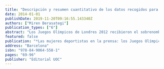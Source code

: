 ```yaml
---
title: "Descripción y resumen cuantitativo de los datos recogidos para el análisis"
date: 2014-01-01
publishDate: 2019-11-20T09:16:55.143340Z
authors: ["Miren Berasategi"]
publication_types: ["6"]
abstract: "Los Juegos Olímpicos de Londres 2012 recibieron el sobrenombre de ``los juegos de las mujeres'': compitieron 4.676 (el 46% de los atletas), en todos los deportes y todas las delegaciones tuvieron una representante femenina. Pero esta paridad de participación entre hombres y mujeres, ¿se reflejó en la cobertura informativa que la prensa hizo de dicho evento? ¿Cuáles fueron los valores y estereotipos que se asociaron al deporte femenino en el discurso difundido por los periódicos? Para dar respuesta a estos interrogantes, las autoras de este libro llevan a cabo el análisis cuantitativo y cualitativo de las informaciones sobre este acontecimiento publicadas en periódicos referentes de la prensa vasca, nacional y deportiva. Los resultados de dicho análisis se complementan con un estudio de los momentos clave y de los factores influyentes en el proceso de incorporación de las mujeres a la práctica deportiva, y con un recorrido histórico por los Juegos Olḿpicos, para entender, en toda su dimensión, los recientes celebrados en Londres en el verano del 2012."
featured: false
publication: "*Las mujeres deportistas en la prensa: los Juegos Olímpicos de Londres 2012*"
address: "Barcelona"
isbn: "978-84-9064-558-1"
pages: "69-96"
publisher: "Editorial UOC"
---
```


